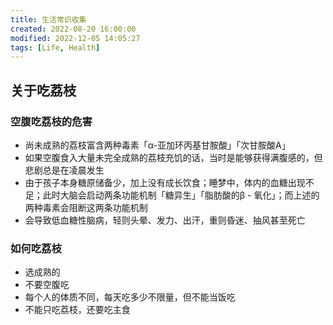 ```yaml
---
title: 生活常识收集
created: 2022-08-20 16:00:00
modified: 2022-12-05 14:05:27
tags: [Life, Health]
---
```


## 关于吃荔枝

### 空腹吃荔枝的危害

- 尚未成熟的荔枝富含两种毒素「α-亚加环丙基甘胺酸」「次甘胺酸A」
- 如果空腹食入大量未完全成熟的荔枝充饥的话，当时是能够获得满腹感的，但悲剧总是在凌晨发生
- 由于孩子本身糖原储备少，加上没有成长饮食；睡梦中，体内的血糖出现不足；此时大脑会启动两条功能机制「糖异生」「脂肪酸的β - 氧化」；而上述的两种毒素会阻断这两条功能机制
- 会导致低血糖性脑病，轻则头晕、发力、出汗，重则昏迷、抽风甚至死亡

### 如何吃荔枝

- 选成熟的
- 不要空腹吃
- 每个人的体质不同，每天吃多少不限量，但不能当饭吃
- 不能只吃荔枝，还要吃主食
